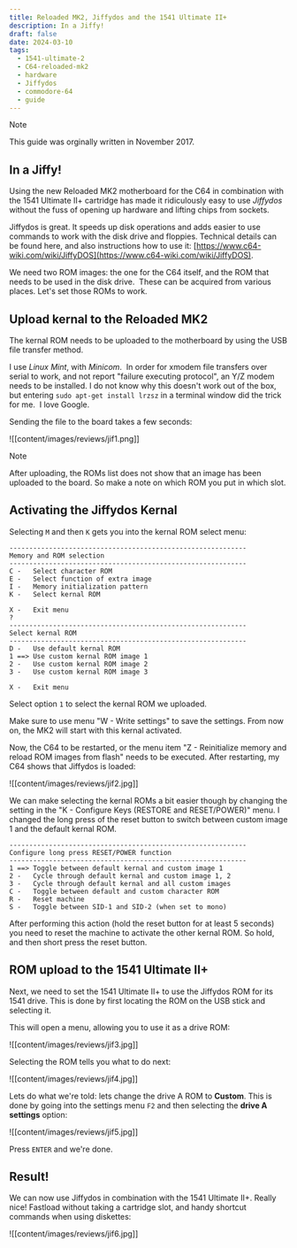 ```yaml
---
title: Reloaded MK2, Jiffydos and the 1541 Ultimate II+
description: In a Jiffy!
draft: false
date: 2024-03-10
tags:
  - 1541-ultimate-2
  - C64-reloaded-mk2
  - hardware
  - Jiffydos
  - commodore-64
  - guide
---
```


> [!NOTE]
> This guide was orginally written in November 2017.

## In a Jiffy!

Using the new Reloaded MK2 motherboard for the C64 in combination with the 1541 Ultimate II+ cartridge has made it ridiculously easy to use *Jiffydos* without the fuss of opening up hardware and lifting chips from sockets.  
  
Jiffydos is great. It speeds up disk operations and adds easier to use commands to work with the disk drive and floppies. Technical details can be found here, and also instructions how to use it: [https://www.c64-wiki.com/wiki/JiffyDOS](https://www.c64-wiki.com/wiki/JiffyDOS).

We need two ROM images: the one for the C64 itself, and the ROM that needs to be used in the disk drive.  These can be acquired from various places. Let's set those ROMs to work.  

## Upload kernal to the Reloaded MK2

The kernal ROM needs to be uploaded to the motherboard by using the USB file transfer method.
  
I use *Linux Mint*, with *Minicom*.  In order for xmodem file transfers over serial to work, and not report "failure executing protocol", an Y/Z modem needs to be installed. I do not know why this doesn't work out of the box, but entering `sudo apt-get install lrzsz` in a terminal window did the trick for me.  I love Google.
  
Sending the file to the board takes a few seconds:

![[content/images/reviews/jif1.png]]
  

> [!NOTE]
> After uploading, the ROMs list does not show that an image has been uploaded to the board. So make a note on which ROM you put in which slot.  

## Activating the Jiffydos Kernal

Selecting `M` and then `K` gets you into the kernal ROM select menu: 

```
------------------------------------------------------------  
Memory and ROM selection  
------------------------------------------------------------  
C -   Select character ROM  
E -   Select function of extra image  
I -   Memory initialization pattern  
K -   Select kernal ROM  
  
X -   Exit menu  
?  
------------------------------------------------------------  
Select kernal ROM  
------------------------------------------------------------  
D -   Use default kernal ROM  
1 ==> Use custom kernal ROM image 1  
2 -   Use custom kernal ROM image 2  
3 -   Use custom kernal ROM image 3  
  
X -   Exit menu  
```

Select option `1` to select the kernal ROM we uploaded.  

Make sure to use menu "W - Write settings" to save the settings. From now on, the MK2 will start with this kernal activated.
  
Now, the C64 to be restarted, or the menu item "Z - Reinitialize memory and reload ROM images from flash" needs to be executed. After restarting, my C64 shows that Jiffydos is loaded:

![[content/images/reviews/jif2.jpg]]

We can make selecting the kernal ROMs a bit easier though by changing the setting in the "K - Configure Keys (RESTORE and RESET/POWER)" menu. I changed the long press of the reset button to switch between custom image 1 and the default kernal ROM.  

```
------------------------------------------------------------  
Configure long press RESET/POWER function  
------------------------------------------------------------  
1 ==> Toggle between default kernal and custom image 1  
2 -   Cycle through default kernal and custom image 1, 2  
3 -   Cycle through default kernal and all custom images  
C -   Toggle between default and custom character ROM  
R -   Reset machine  
S -   Toggle between SID-1 and SID-2 (when set to mono)  
```

After performing this action (hold the reset button for at least 5 seconds) you need to reset the machine to activate the other kernal ROM. So hold, and then short press the reset button.  

## ROM upload to the 1541 Ultimate II+

Next, we need to set the 1541 Ultimate II+ to use the Jiffydos ROM for its 1541 drive. This is done by first locating the ROM on the USB stick and selecting it.  
  
This will open a menu, allowing you to use it as a drive ROM:

![[content/images/reviews/jif3.jpg]]
  
Selecting the ROM tells you what to do next:  

![[content/images/reviews/jif4.jpg]]
  
Lets do what we're told: lets change the drive A ROM to **Custom**. This is done by going into the settings menu `F2` and then selecting the **drive A settings** option:  

![[content/images/reviews/jif5.jpg]]
  
Press `ENTER` and we're done.  

## Result!

We can now use Jiffydos in combination with the 1541 Ultimate II+. Really nice! Fastload without taking a cartridge slot, and handy shortcut commands when using diskettes:

![[content/images/reviews/jif6.jpg]]

